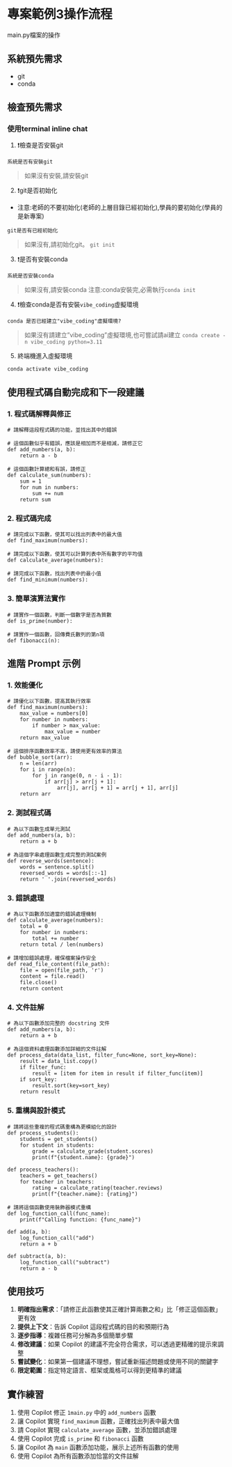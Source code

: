 # 專案範例3操作流程

main.py檔案的操作

## 系統預先需求

- git
- conda

## 檢查預先需求

### 使用terminal inline chat

1. ❗️檢查是否安裝git

> 
```
系統是否有安裝git
```

> 如果沒有安裝,請安裝git

2. ❗️git是否初始化

- 注意:老師的不要初始化(老師的上層目錄已經初始化),學員的要初始化(學員的是新專案)

> 
```
git是否有已經初始化
```

> 如果沒有,請初始化git。
> `git init`

3. ❗️是否有安裝conda

>
```
系統是否安裝conda
```

> 如果沒有,請安裝conda
> 注意:conda安裝完,必需執行`conda init`

4. ❗️檢查conda是否有安裝`vibe_coding`虛擬環境

> 
```
conda 是否已經建立"vibe_coding"虛擬環境?
```

> 如果沒有請建立”vibe_coding”虛擬環境,也可嘗試請ai建立
> `conda create -n vibe_coding python=3.11`

5. 終端機進入虛擬環境

`conda activate vibe_coding`

## 使用程式碼自動完成和下一段建議

### 1. 程式碼解釋與修正
```
# 請解釋這段程式碼的功能，並找出其中的錯誤
```

```
# 這個函數似乎有錯誤，應該是相加而不是相減，請修正它
def add_numbers(a, b):
    return a - b
```

```
# 這個函數計算總和有誤，請修正
def calculate_sum(numbers):
    sum = 1
    for num in numbers:
        sum += num
    return sum
```

### 2. 程式碼完成
```
# 請完成以下函數，使其可以找出列表中的最大值
def find_maximum(numbers):
```

```
# 請完成以下函數，使其可以計算列表中所有數字的平均值
def calculate_average(numbers):
```

```
# 請完成以下函數，找出列表中的最小值
def find_minimum(numbers):
```

### 3. 簡單演算法實作
```
# 請實作一個函數，判斷一個數字是否為質數
def is_prime(number):
```

```
# 請實作一個函數，回傳費氏數列的第n項
def fibonacci(n):
```

## 進階 Prompt 示例

### 1. 效能優化
```
# 請優化以下函數，提高其執行效率
def find_maximum(numbers):
    max_value = numbers[0]
    for number in numbers:
        if number > max_value:
            max_value = number
    return max_value
```

```
# 這個排序函數效率不高，請使用更有效率的算法
def bubble_sort(arr):
    n = len(arr)
    for i in range(n):
        for j in range(0, n - i - 1):
            if arr[j] > arr[j + 1]:
                arr[j], arr[j + 1] = arr[j + 1], arr[j]
    return arr
```

### 2. 測試程式碼
```
# 為以下函數生成單元測試
def add_numbers(a, b):
    return a + b
```

```
# 為這個字串處理函數生成完整的測試案例
def reverse_words(sentence):
    words = sentence.split()
    reversed_words = words[::-1]
    return ' '.join(reversed_words)
```

### 3. 錯誤處理
```
# 為以下函數添加適當的錯誤處理機制
def calculate_average(numbers):
    total = 0
    for number in numbers:
        total += number
    return total / len(numbers)
```

```
# 請增加錯誤處理，確保檔案操作安全
def read_file_content(file_path):
    file = open(file_path, 'r')
    content = file.read()
    file.close()
    return content
```

### 4. 文件註解
```
# 為以下函數添加完整的 docstring 文件
def add_numbers(a, b):
    return a + b
```

```
# 為這個資料處理函數添加詳細的文件註解
def process_data(data_list, filter_func=None, sort_key=None):
    result = data_list.copy()
    if filter_func:
        result = [item for item in result if filter_func(item)]
    if sort_key:
        result.sort(key=sort_key)
    return result
```

### 5. 重構與設計模式
```
# 請將這些重複的程式碼重構為更模組化的設計
def process_students():
    students = get_students()
    for student in students:
        grade = calculate_grade(student.scores)
        print(f"{student.name}: {grade}")
        
def process_teachers():
    teachers = get_teachers()
    for teacher in teachers:
        rating = calculate_rating(teacher.reviews)
        print(f"{teacher.name}: {rating}")
```

```
# 請將這個函數使用裝飾器模式重構
def log_function_call(func_name):
    print(f"Calling function: {func_name}")

def add(a, b):
    log_function_call("add")
    return a + b

def subtract(a, b):
    log_function_call("subtract")
    return a - b
```

## 使用技巧

1. **明確指出需求**：「請修正此函數使其正確計算兩數之和」比「修正這個函數」更有效
2. **提供上下文**：告訴 Copilot 這段程式碼的目的和預期行為
3. **逐步指導**：複雜任務可分解為多個簡單步驟
4. **修改建議**：如果 Copilot 的建議不完全符合需求，可以透過更精確的提示來調整
5. **嘗試變化**：如果第一個建議不理想，嘗試重新描述問題或使用不同的關鍵字
6. **限定範圍**：指定特定語言、框架或風格可以得到更精準的建議

## 實作練習

1. 使用 Copilot 修正 `1main.py` 中的 `add_numbers` 函數
2. 讓 Copilot 實現 `find_maximum` 函數，正確找出列表中最大值
3. 請 Copilot 實現 `calculate_average` 函數，並添加錯誤處理
4. 使用 Copilot 完成 `is_prime` 和 `fibonacci` 函數
5. 讓 Copilot 為 `main` 函數添加功能，展示上述所有函數的使用
6. 使用 Copilot 為所有函數添加恰當的文件註解

